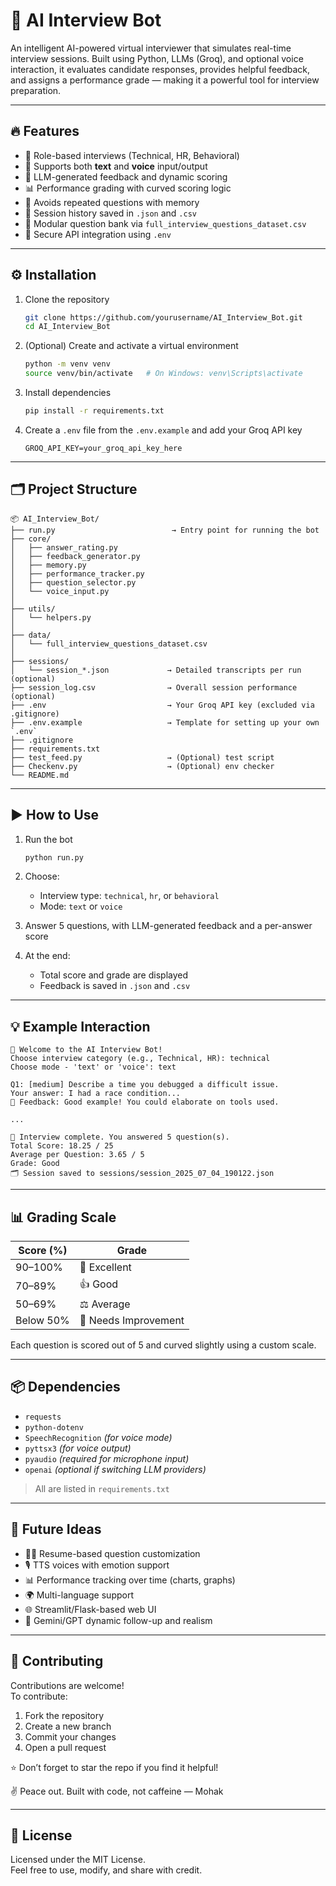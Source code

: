 # 🤖 AI Interview Bot

An intelligent AI-powered virtual interviewer that simulates real-time interview sessions. Built using Python, LLMs (Groq), and optional voice interaction, it evaluates candidate responses, provides helpful feedback, and assigns a performance grade — making it a powerful tool for interview preparation.

---

## 🔥 Features

- 🎯 Role-based interviews (Technical, HR, Behavioral)
- 🎤 Supports both **text** and **voice** input/output
- 💬 LLM-generated feedback and dynamic scoring
- 📊 Performance grading with curved scoring logic
- 🧠 Avoids repeated questions with memory
- 📁 Session history saved in `.json` and `.csv`
- 🧩 Modular question bank via `full_interview_questions_dataset.csv`
- 🔐 Secure API integration using `.env`

---

## ⚙️ Installation

1. Clone the repository  
   ```bash
   git clone https://github.com/yourusername/AI_Interview_Bot.git
   cd AI_Interview_Bot
   ```

2. (Optional) Create and activate a virtual environment  
   ```bash
   python -m venv venv
   source venv/bin/activate   # On Windows: venv\Scripts\activate
   ```

3. Install dependencies  
   ```bash
   pip install -r requirements.txt
   ```

4. Create a `.env` file from the `.env.example` and add your Groq API key  
   ```env
   GROQ_API_KEY=your_groq_api_key_here
   ```

---

## 🗂 Project Structure

```
📦 AI_Interview_Bot/
├── run.py                          → Entry point for running the bot
├── core/
│   ├── answer_rating.py
│   ├── feedback_generator.py
│   ├── memory.py
│   ├── performance_tracker.py
│   ├── question_selector.py
│   └── voice_input.py
│
├── utils/
│   └── helpers.py
│
├── data/
│   └── full_interview_questions_dataset.csv
│
├── sessions/
│   └── session_*.json             → Detailed transcripts per run (optional)
├── session_log.csv                → Overall session performance (optional)
├── .env                           → Your Groq API key (excluded via .gitignore)
├── .env.example                   → Template for setting up your own `.env`
├── .gitignore
├── requirements.txt
├── test_feed.py                   → (Optional) test script
├── Checkenv.py                    → (Optional) env checker
└── README.md
```

---

## ▶️ How to Use

1. Run the bot  
   ```bash
   python run.py
   ```

2. Choose:
   - Interview type: `technical`, `hr`, or `behavioral`
   - Mode: `text` or `voice`

3. Answer 5 questions, with LLM-generated feedback and a per-answer score

4. At the end:
   - Total score and grade are displayed
   - Feedback is saved in `.json` and `.csv`

---

## 💡 Example Interaction

```text
🧠 Welcome to the AI Interview Bot!
Choose interview category (e.g., Technical, HR): technical
Choose mode - 'text' or 'voice': text

Q1: [medium] Describe a time you debugged a difficult issue.
Your answer: I had a race condition...
💬 Feedback: Good example! You could elaborate on tools used.

...

🎉 Interview complete. You answered 5 question(s).
Total Score: 18.25 / 25
Average per Question: 3.65 / 5
Grade: Good
🗂️ Session saved to sessions/session_2025_07_04_190122.json
```

---

## 📊 Grading Scale

| Score (%) | Grade               |
|-----------|---------------------|
| 90–100%   | 🌟 Excellent         |
| 70–89%    | 👍 Good              |
| 50–69%    | ⚖️ Average           |
| Below 50% | 🚧 Needs Improvement |

Each question is scored out of 5 and curved slightly using a custom scale.

---

## 📦 Dependencies

- `requests`  
- `python-dotenv`  
- `SpeechRecognition` *(for voice mode)*  
- `pyttsx3` *(for voice output)*  
- `pyaudio` *(required for microphone input)*  
- `openai` *(optional if switching LLM providers)*

> All are listed in `requirements.txt`

---

## 🚀 Future Ideas

- 🧑‍💻 Resume-based question customization  
- 🎙️ TTS voices with emotion support  
- 📊 Performance tracking over time (charts, graphs)
- 🌍 Multi-language support  
- 🌐 Streamlit/Flask-based web UI  
- 🤖 Gemini/GPT dynamic follow-up and realism

---

## 🤝 Contributing

Contributions are welcome!  
To contribute:

1. Fork the repository  
2. Create a new branch  
3. Commit your changes  
4. Open a pull request  

⭐ Don’t forget to star the repo if you find it helpful!

✌️ Peace out. Built with code, not caffeine — Mohak

---

## 📝 License

Licensed under the MIT License.  
Feel free to use, modify, and share with credit.
